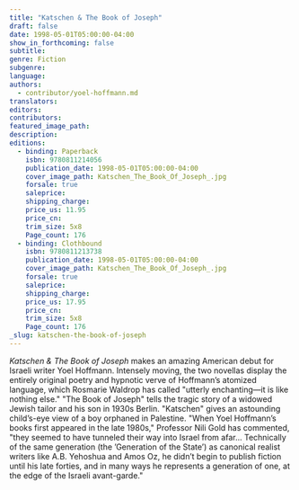 ```yaml
---
title: "Katschen & The Book of Joseph"
draft: false
date: 1998-05-01T05:00:00-04:00
show_in_forthcoming: false
subtitle:
genre: Fiction
subgenre:
language:
authors:
  - contributor/yoel-hoffmann.md
translators:
editors:
contributors:
featured_image_path:
description:
editions:
  - binding: Paperback
    isbn: 9780811214056
    publication_date: 1998-05-01T05:00:00-04:00
    cover_image_path: Katschen_The_Book_Of_Joseph_.jpg
    forsale: true
    saleprice:
    shipping_charge:
    price_us: 11.95
    price_cn:
    trim_size: 5x8
    Page_count: 176
  - binding: Clothbound
    isbn: 9780811213738
    publication_date: 1998-05-01T05:00:00-04:00
    cover_image_path: Katschen_The_Book_Of_Joseph_.jpg
    forsale: true
    saleprice:
    shipping_charge:
    price_us: 17.95
    price_cn:
    trim_size: 5x8
    Page_count: 176
_slug: katschen-the-book-of-joseph
---
```


_Katschen & The Book of Joseph_ makes an amazing American debut for Israeli writer Yoel Hoffmann. Intensely moving, the two novellas display the entirely original poetry and hypnotic verve of Hoffmann’s atomized language, which Rosmarie Waldrop has called "utterly enchanting––it is like nothing else." "The Book of Joseph" tells the tragic story of a widowed Jewish tailor and his son in 1930s Berlin. "Katschen" gives an astounding child’s-eye view of a boy orphaned in Palestine. "When Yoel Hoffmann’s books first appeared in the late 1980s," Professor Nili Gold has commented, "they seemed to have tunneled their way into Israel from afar... Technically of the same generation (the ’Generation of the State’) as canonical realist writers like A.B. Yehoshua and Amos Oz, he didn’t begin to publish fiction until his late forties, and in many ways he represents a generation of one, at the edge of the Israeli avant-garde."

